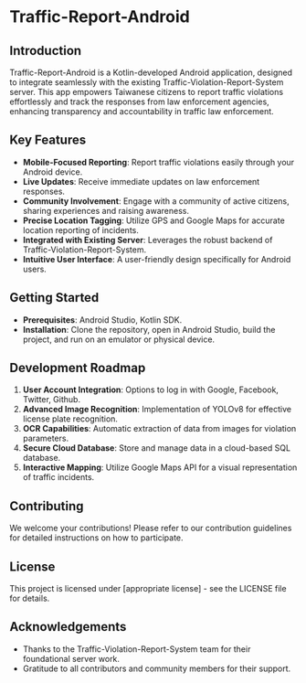 # Traffic-Report-Android

## Introduction
Traffic-Report-Android is a Kotlin-developed Android application, designed to integrate seamlessly with the existing Traffic-Violation-Report-System server. This app empowers Taiwanese citizens to report traffic violations effortlessly and track the responses from law enforcement agencies, enhancing transparency and accountability in traffic law enforcement.

## Key Features
- **Mobile-Focused Reporting**: Report traffic violations easily through your Android device.
- **Live Updates**: Receive immediate updates on law enforcement responses.
- **Community Involvement**: Engage with a community of active citizens, sharing experiences and raising awareness.
- **Precise Location Tagging**: Utilize GPS and Google Maps for accurate location reporting of incidents.
- **Integrated with Existing Server**: Leverages the robust backend of Traffic-Violation-Report-System.
- **Intuitive User Interface**: A user-friendly design specifically for Android users.

## Getting Started
- **Prerequisites**: Android Studio, Kotlin SDK.
- **Installation**: Clone the repository, open in Android Studio, build the project, and run on an emulator or physical device.

## Development Roadmap
1. **User Account Integration**: Options to log in with Google, Facebook, Twitter, Github.
2. **Advanced Image Recognition**: Implementation of YOLOv8 for effective license plate recognition.
3. **OCR Capabilities**: Automatic extraction of data from images for violation parameters.
4. **Secure Cloud Database**: Store and manage data in a cloud-based SQL database.
5. **Interactive Mapping**: Utilize Google Maps API for a visual representation of traffic incidents.

## Contributing
We welcome your contributions! Please refer to our contribution guidelines for detailed instructions on how to participate.

## License
This project is licensed under [appropriate license] - see the LICENSE file for details.

## Acknowledgements
- Thanks to the Traffic-Violation-Report-System team for their foundational server work.
- Gratitude to all contributors and community members for their support.
